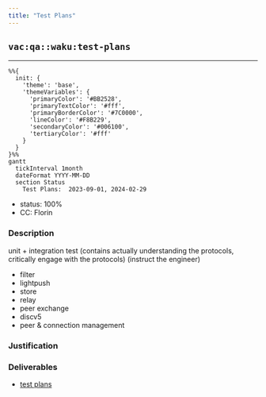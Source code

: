 ```yaml
---
title: "Test Plans"
---
```

## `vac:qa::waku:test-plans`
---

```mermaid
%%{ 
  init: { 
    'theme': 'base', 
    'themeVariables': { 
      'primaryColor': '#BB2528', 
      'primaryTextColor': '#fff', 
      'primaryBorderColor': '#7C0000', 
      'lineColor': '#F8B229', 
      'secondaryColor': '#006100', 
      'tertiaryColor': '#fff' 
    } 
  } 
}%%
gantt
  tickInterval 1month
  dateFormat YYYY-MM-DD 
  section Status
    Test Plans:  2023-09-01, 2024-02-29
```

- status: 100%
- CC: Florin

### Description

unit + integration  test
(contains actually understanding the protocols, critically engage with the protocols)
(instruct the engineer)

* filter
* lightpush
* store
* relay
* peer exchange
* discv5
* peer & connection management

### Justification


### Deliverables

* [test plans](https://www.notion.so/Test-Plans-09c8c7b7f6784c459fb774792665e37c)

